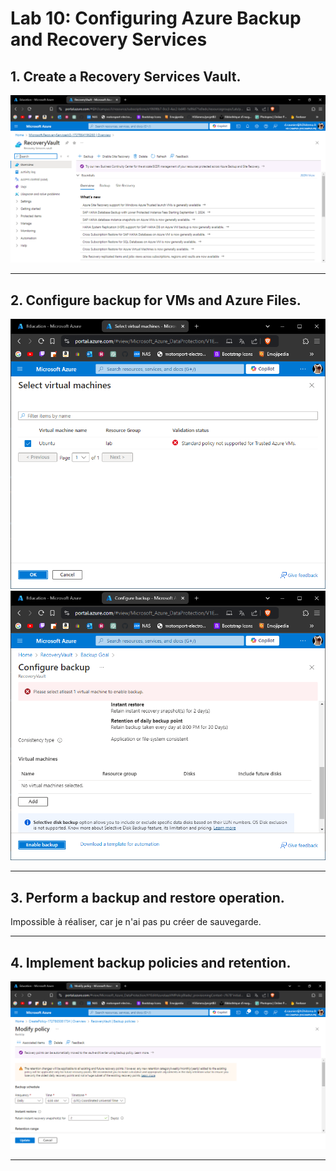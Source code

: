 # Lab 10: Configuring Azure Backup and Recovery Services

## 1. Create a Recovery Services Vault.

![Recovery Services Vault](./1.PNG)

---

## 2. Configure backup for VMs and Azure Files.

![backup](./2.PNG)
![backup](./2-1.PNG)

---

## 3. Perform a backup and restore operation.

Impossible à réaliser, car je n'ai pas pu créer de sauvegarde.

---

## 4. Implement backup policies and retention.

![backup policies and retention](./4.PNG)

---

